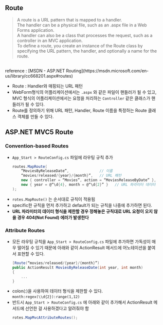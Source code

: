 ## Route

> A route is a URL pattern that is mapped to a handler.  
The handler can be a physical file, such as an .aspx file in a Web Forms application.  
A handler can also be a class that processes the request, such as a controller in an MVC application.  
To define a route, you create an instance of the Route class by specifying the URL pattern, the handler, and optionally a name for the route.  
<br />
reference : [MSDN - ASP.NET Routing](https://msdn.microsoft.com/en-us/library/cc668201.aspx#routes)

- Route : Handler와 매핑되는 URL 패턴
- WebForm형식의 어플리케이션에서는 `.aspx` 와 같은 파일이 핸들러가 될 수 있고, MVC 형식의 어플리케이션에서는 요청을 처리하는 `Controller` 같은 클래스가 핸들러가 될 수 있다.
- Route를 정의하기 위해 URL 패턴, Handler, Route 이름을 특정하는 Route 클래스 객체를 만들 수 있다.

## ASP.NET MVC5 Route

### **Convention-based Routes**

- `App_Start > RouteConfig.cs` 파일에 라우팅 규칙 추가
    ```c#
    routes.MapRoute(
        “MoviesByReleaseDate”,              // 이름
        “movies/released/{year}/{month}”,   // URL 패턴
        new { controller = “Movies”, action = “MoviesReleaseByDate” },  // 기본 경로 값
        new { year = @“\d{4}, month = @“\d{2}” }   // URL 파라미터 데이터 형식 제한
    );
    ```
- `rotes.MapRoute()` 는 순서대로 규칙이 적용됨
- specific한 규칙을 먼저 추가하고 default가 되는 규칙을 나중에 추가하면 된다.
- **URL 파라미터의 데이터 형식을 제한할 경우 정해놓은 규칙대로 URL 요청이 오지 않을 경우 404(Not Found) 에러가 발생한다**

### **Attribute Routes**

- 모든 라우팅 규칙을 `App_Start > RouteConfig.cs` 파일에 추가하면 가독성이 매우 떨어질 수 있기 때문에 아래와 같이 ActionResult 메서드에 어노테이션을 붙여서 표현할 수 있다.
    ```c#
    [Route(“movies/released/{year}/{month}”)
    public ActionResult MoviesByReleaseDate(int year, int month)
    {
        ...
    }
    ```
- colon(:)을 사용하여 데이터 형식을 제한할 수 있다.  
    `month:regex(\\d{2}):range(1,12)`
- 반드시 `App_Start > RouteConfig.cs` 에 아래와 같이 추가해서 ActionResult 메서드에 선언한 걸 사용하겠다고 알려줘야 함
    ```c#
    rotes.MapMvcAttributeRoutes();
    ```
